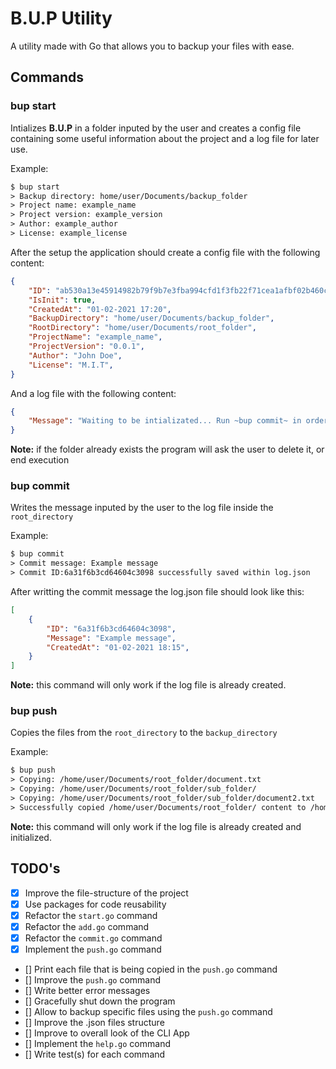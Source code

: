 # B.U.P Utility

A utility made with Go that allows you to backup your files with ease.

## Commands

### **bup start**

Intializes **B.U.P** in a folder inputed by the user and creates a config file
containing some useful information about the project and a log file for later use.

Example:

```txt
$ bup start
> Backup directory: home/user/Documents/backup_folder
> Project name: example_name
> Project version: example_version
> Author: example_author
> License: example_license
```

After the setup the application should create a config file with the following content:

```json
{
    "ID": "ab530a13e45914982b79f9b7e3fba994cfd1f3fb22f71cea1afbf02b460c6d1d",
    "IsInit": true,
    "CreatedAt": "01-02-2021 17:20",    
    "BackupDirectory": "home/user/Documents/backup_folder",
    "RootDirectory": "home/user/Documents/root_folder",
    "ProjectName": "example_name",
    "ProjectVersion": "0.0.1",
    "Author": "John Doe",
    "License": "M.I.T",
}
```

And a log file with the following content:

```json
{
    "Message": "Waiting to be intializated... Run ~bup commit~ in order to create a new commit...",
}
```

**Note:** if the folder already exists the program will ask the user to delete it, or end execution

### **bup commit**

Writes the message inputed by the user to the log file inside the `root_directory`

Example:

```txt
$ bup commit
> Commit message: Example message
> Commit ID:6a31f6b3cd64604c3098 successfully saved within log.json
```

After writting the commit message the log.json file should look like this:

```json
[
    {
        "ID": "6a31f6b3cd64604c3098",
        "Message": "Example message",
        "CreatedAt": "01-02-2021 18:15",
    }
]
```

**Note:** this command will only work if the log file is already created.

### **bup push**

Copies the files from the `root_directory` to the `backup_directory`

Example:

```txt
$ bup push
> Copying: /home/user/Documents/root_folder/document.txt
> Copying: /home/user/Documents/root_folder/sub_folder/
> Copying: /home/user/Documents/root_folder/sub_folder/document2.txt
> Successfully copied /home/user/Documents/root_folder/ content to /home/user/Documents/backup_folder/
```

**Note:** this command will only work if the log file is already created and initialized.

## TODO's

- [x] Improve the file-structure of the project
- [x] Use packages for code reusability
- [x] Refactor the `start.go` command
- [x] Refactor the `add.go` command
- [x] Refactor the `commit.go` command
- [x] Implement the `push.go` command
- [] Print each file that is being copied in the `push.go` command
- [] Improve the `push.go` command
- [] Write better error messages
- [] Gracefully shut down the program
- [] Allow to backup specific files using the `push.go` command
- [] Improve the .json files structure
- [] Improve to overall look of the CLI App
- [] Implement the `help.go` command
- [] Write test(s) for each command
